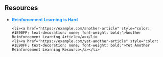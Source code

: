 <h2>Resources</h2>
<ul>
    <li><a href="https://www.alexirpan.com/2018/02/14/rl-hard.html" style="color: #1E90FF; text-decoration: none; font-weight: bold;">Reinforcement Learning is Hard</a></li>
   
    <li><a href="https://example.com/another-article" style="color: #1E90FF; text-decoration: none; font-weight: bold;">Another Reinforcement Learning Article</a></li>
    <li><a href="https://example.com/yet-another-article" style="color: #1E90FF; text-decoration: none; font-weight: bold;">Yet Another Reinforcement Learning Resource</a></li>
</ul>



<!--
**adeotti/adeotti** is a ✨ _special_ ✨ repository because its `README.md` (this file) appears on your GitHub profile.

Here are some ideas to get you started:

- 🔭 I’m currently working on ...
- 🌱 I’m currently learning ...
- 👯 I’m looking to collaborate on ...
- 🤔 I’m looking for help with ...
- 💬 Ask me about ...
- 📫 How to reach me: ...
- 😄 Pronouns: ...
- ⚡ Fun fact: ...
-->
